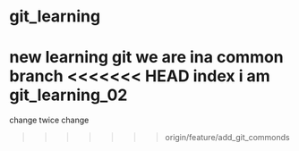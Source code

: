 # git_learning
new learning git 
we are ina common branch
<<<<<<< HEAD
index i am git_learning_02
=======
change twice change
>>>>>>> origin/feature/add_git_commonds
